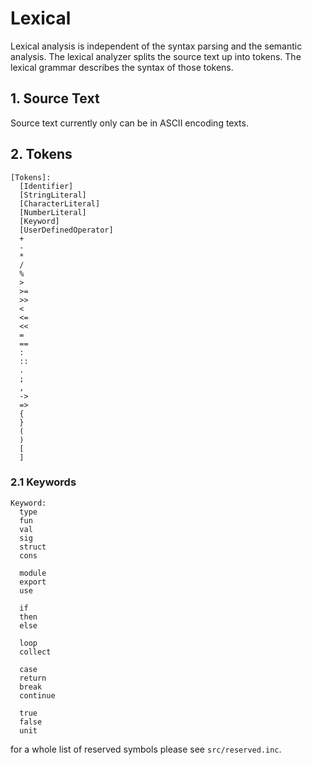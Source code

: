 Lexical
========


Lexical analysis is independent of the syntax parsing and the semantic analysis. The lexical analyzer splits the source text up into tokens. The lexical grammar describes the syntax of those tokens.

## 1. Source Text

Source text currently only can be in ASCII encoding texts.

## 2. Tokens

```
[Tokens]:
  [Identifier]
  [StringLiteral]
  [CharacterLiteral]
  [NumberLiteral]
  [Keyword]
  [UserDefinedOperator]
  +
  -
  *
  /
  %
  >
  >=
  >>
  <
  <=
  <<
  =
  ==
  :
  ::
  .
  ;
  ,
  ->
  =>
  {
  }
  (
  )
  [
  ]
```

### 2.1 Keywords

```
Keyword:
  type
  fun
  val
  sig
  struct
  cons

  module
  export
  use

  if
  then
  else

  loop
  collect

  case
  return
  break
  continue

  true
  false
  unit
```

for a whole list of reserved symbols please see `src/reserved.inc`.
